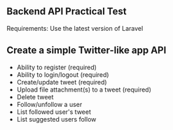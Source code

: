 ## Backend API Practical Test

Requirements: Use the latest version of Laravel

## Create a simple Twitter-like app API

-   Ability to register (required)
-   Ability to login/logout (required)
-   Create/update tweet (required)
-   Upload file attachment(s) to a tweet (required)
-   Delete tweet
-   Follow/unfollow a user
-   List followed user's tweet
-   List suggested users follow
